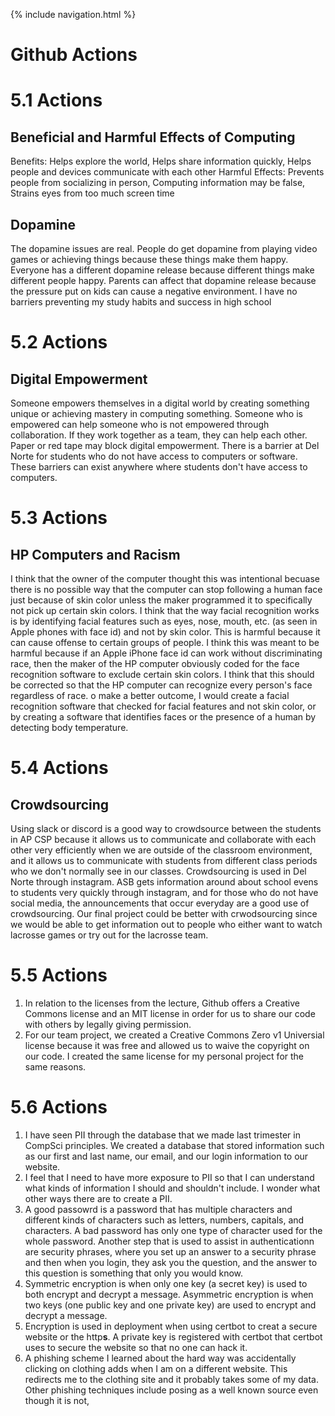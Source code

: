 {% include navigation.html %}


# Github Actions

# 5.1 Actions

## Beneficial and Harmful Effects of Computing
Benefits: Helps explore the world, Helps share information quickly, Helps people and devices communicate with each other
Harmful Effects: Prevents people from socializing in person, Computing information may be false, Strains eyes from too much screen time

## Dopamine
The dopamine issues are real. People do get dopamine from playing video games or achieving things because these things make them happy. Everyone has a different dopamine release because different things make different people happy. Parents can affect that dopamine release because the pressure put on kids can cause a negative environment. I have no barriers preventing my study habits and success in high school

# 5.2 Actions

## Digital Empowerment
Someone empowers themselves in a digital world by creating something unique or achieving mastery in computing something. Someone who is empowered can help someone who is not empowered through collaboration. If they work together as a team, they can help each other. Paper or red tape may block digital empowerment. There is a barrier at Del Norte for students who do not have access to computers or software. These barriers can exist anywhere where students don't have access to computers.

# 5.3 Actions

## HP Computers and Racism
I think that the owner of the computer thought this was intentional becuase there is no possible way that the computer can stop following a human face just because of skin color unless the maker programmed it to specifically not pick up certain skin colors. I think that the way facial recognition works is by identifying facial features such as eyes, nose, mouth, etc. (as seen in Apple phones with face id) and not by skin color. This is harmful because it can cause offense to certain groups of people. I think this was meant to be harmful because if an Apple iPhone face id can work without discriminating race, then the maker of the HP computer obviously coded for the face recognition software to exclude certain skin colors. I think that this should be corrected so that the HP computer can recognize every person's face regardless of race. o make a better outcome, I would create a facial recognition software that checked for facial features and not skin color, or by creating a software that identifies faces or the presence of a human by detecting body temperature. 

# 5.4 Actions

## Crowdsourcing
Using slack or discord is a good way to crowdsource between the students in AP CSP because it allows us to communicate and collaborate with each other very efficiently when we are outside of the classroom environment, and it allows us to communicate with students from different class periods who we don't normally see in our classes. Crowdsourcing is used in Del Norte through instagram. ASB gets information around about school evens to students very quickly through instagram, and for those who do not have social media, the announcements that occur everyday are a good use of crowdsourcing. Our final project could be better with crwodsourcing since we would be able to get information out to people who either want to watch lacrosse games or try out for the lacrosse team. 

# 5.5 Actions
1. In relation to the licenses from the lecture, Github offers a Creative Commons license and an MIT license in order for us to share our code with others by legally giving permission. 
2. For our team project, we created a Creative Commons Zero v1 Universial license because it was free and allowed us to waive the copyright on our code. I created the same license for my personal project for the same reasons. 

# 5.6 Actions
1. I have seen PII through the database that we made last trimester in CompSci principles. We created a database that stored information such as our first and last name, our email, and our login information to our website. 
2. I feel that I need to have more exposure to PII so that I can understand what kinds of information I should and shouldn't include. I wonder what other ways there are to create a PII. 
3. A good passowrd is a password that has multiple characters and different kinds of characters such as letters, numbers, capitals, and characters. A bad password has only one type of character used for the whole password. Another step that is used to assist in authenticationn are security phrases, where you set up an answer to a security phrase and then when you login, they ask you the question, and the answer to this question is something that only you would know. 
4. Symmetric encryption is when only one key (a secret key) is used to both encrypt and decrypt a message. Asymmetric encryption is when two keys (one public key and one private key) are used to encrypt and decrypt a message.
5. Encryption is used in deployment when using certbot to creat a secure website or the http**s**. A private key is registered with certbot that certbot uses to secure the website so that no one can hack it. 
6. A phishing scheme I learned about the hard way was accidentally clicking on clothing adds when I am on a different website. This redirects me to the clothing site and it probably takes some of my data. Other phishing techniques include posing as a well known source even though it is not, 
